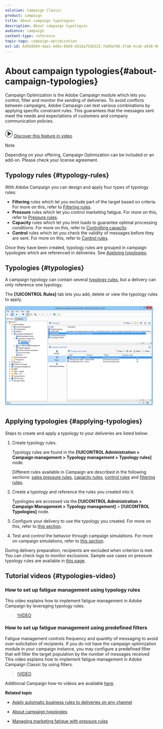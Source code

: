 ```yaml
---
solution: Campaign Classic
product: campaign
title: About campaign typologies
description: About campaign typologies
audience: campaign
content-type: reference
topic-tags: campaign-optimization
exl-id: 6d5b8584-4aa1-4d9a-89d9-d41da75dd323,7e0da766-37a8-4cab-a938-96b261e9c12e
---
```

# About campaign typologies{#about-campaign-typologies}

Campaign Optimization is the Adobe Campaign module which lets you control, filter and monitor the sending of deliveries. To avoid conflicts between campaigns, Adobe Campaign can test various combinations by applying specific constraint rules. This guarantees that the messages sent meet the needs and expectations of customers and company communication policies.

![](assets/do-not-localize/how-to-video.png) [Discover this feature in video](#typologies-video)

>[!NOTE]
>
>Depending on your offering, Campaign Optimization can be included or an add-on. Please check your license agreement.

## Typology rules {#typology-rules}

With Adobe Campaign you can design and apply four types of typology rules:

* **Filtering** rules which let you exclude part of the target based on criteria. For more on this, refer to [Filtering rules](../../campaign/using/filtering-rules.md).
* **Pressure** rules which let you control marketing fatigue. For more on this, refer to [Pressure rules](../../campaign/using/pressure-rules.md).
* **Capacity** rules which let you limit loads to guarantee optimal processing conditions. For more on this, refer to [Controlling capacity](../../campaign/using/consistency-rules.md#controlling-capacity).
* **Control** rules which let you check the validity of messages before they are sent. For more on this, refer to [Control rules](../../campaign/using/control-rules.md).

Once they have been created, typology rules are grouped in campaign typologies which are referenced in deliveries. See [Applying typologies](#applying-typologies).

## Typologies {#typologies}

A campaign typology can contain several [typology rules](#typology-rules), but a delivery can only reference one typology.

The **[!UICONTROL Rules]** tab lets you add, delete or view the typology rules to apply.

![](assets/campaign_opt_rules_tab.png)

## Applying typologies {#applying-typologies}

Steps to create and apply a typology to your deliveries are listed below:

1. Create typology rules.

   Typology rules are found in the **[!UICONTROL Administration > Campaign management > Typology management > Typology rules]** node.

   Different rules available in Campaign are described in the following sections: [sales pressure rules](../../campaign/using/pressure-rules.md), [capacity rules](../../campaign/using/consistency-rules.md#controlling-capacity), [control rules](../../campaign/using/control-rules.md) and [filtering rules](../../campaign/using/filtering-rules.md).

1. Create a typology and reference the rules you created into it.

   Typologies are accessed via the **[!UICONTROL Administration > Campaign Management > Typology management]** > **[!UICONTROL Typologies]** node. 

1. Configure your delivery to use the typology you created. For more on this, refer to [this section](../../campaign/using/applying-rules.md#applying-a-typology-to-a-delivery).
1. Test and control the behavior through campaign simulations. For more on campaign simulations, refer to [this section](../../campaign/using/campaign-simulations.md).

During delivery preparation, recipients are excluded when criterion is met. You can check logs to monitor exclusions. Sample use cases on pressure typology rules are available in [this page](../../campaign/using/pressure-rules.md#use-cases-on-pressure-rules).

## Tutorial videos {#typologies-video}

### How to set up fatigue management using typology rules

This video explains how to implement fatigue management in Adobe Campaign by leveraging typology rules.

>[!VIDEO](https://video.tv.adobe.com/v/25090?quality=12)

### How to set up fatigue management using predefined filters

Fatigue management controls frequency and quantity of messaging to avoid over-solicitation of recipients. If you do not have the campaign optimization module in your campaign instance, you may configure a predefined filter that will filter the target population by the number of messages received
This video explains how to implement fatigue management in Adobe Campaign Classic by using filters.

>[!VIDEO](https://video.tv.adobe.com/v/25091?quality=12)

Additional Campaign how-to videos are available [here](https://experienceleague.adobe.com/docs/campaign-classic-learn/tutorials/overview.html).

**Related topic**

* [Apply automatic business rules to deliveries on any channel](https://helpx.adobe.com/campaign/kb/simplifying-campaign-management-acc.html#Applyautomaticbusinessrulestodeliveriesonanychannel)

* [About campaign typologies](../../campaign/using/pressure-rules.md)

* [Managing marketing fatigue with pressure rules](https://docs.adobe.com/content/help/en/campaign-classic/using/orchestrating-campaigns/campaign-optimization/pressure-rules.html)
